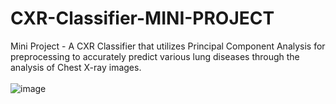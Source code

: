 # CXR-Classifier-MINI-PROJECT
Mini Project - A CXR Classifier that utilizes Principal Component Analysis for preprocessing to accurately predict various lung diseases through the analysis of  Chest X-ray images. <br> <br>
![image](https://user-images.githubusercontent.com/86999338/218273268-130f8232-adcd-490c-8710-d9d659cf85cd.png)
